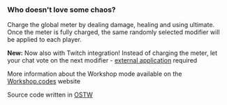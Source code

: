 ### Who doesn't love some chaos?

Charge the global meter by dealing damage, healing and using ultimate.
Once the meter is fully charged, the same randomly selected modifier will be applied to each player.

**New:** Now also with Twitch integration! Instead of charging the meter, let your chat vote on the next modifier - [external application](https://github.com/PatrickSzela/overwatch-workshop-integrations) required

More information about the Workshop mode available on the [Workshop.codes](https://workshop.codes/mystery-modifiers) website

Source code written in [OSTW](https://github.com/ItsDeltin/Overwatch-Script-To-Workshop)